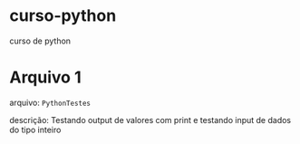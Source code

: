 # curso-python
curso de python

# Arquivo 1 

arquivo: `PythonTestes`

descrição: Testando output de valores com print e testando input de dados do tipo inteiro


